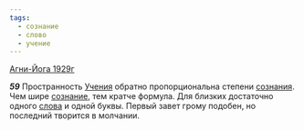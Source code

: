 ```yaml
---
tags:
  - сознание
  - слово
  - учение
---
```


[Агни-Йога 1929г](/agni/1929)

___59___
Пространность [Учения](/tag/#учение) обратно пропорциональна степени [сознания](/tag/#[сознание](/tag/#сознание)). Чем шире [сознание](/tag/#сознание), тем кратче формула. Для близких достаточно одного [слова](/tag/#слово) и одной буквы. Первый завет грому подобен, но последний творится в молчании.